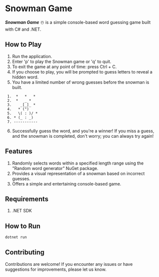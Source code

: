 # Snowman Game

***Snowman Game*** ☃️ is a simple console-based word guessing game built with C# and .NET.

## How to Play

1. Run the application.
2. Enter 'p' to play the Snowman game or 'q' to quit.
3. To exit the game at any point of time: press Ctrl + C.
4. If you choose to play, you will be prompted to guess letters to reveal a hidden word.
5. You have a limited number of wrong guesses before the snowman is built.
 ```plaintext
  1.  *   *   *  
  2.  *   _ *
  3.    _[_]_ * 
  4.   * (")    
  5.   \( : )/ *
  6. * (_ : _)  
  7. -----------
```
6. Successfully guess the word, and you're a winner! If you miss a guess, and the snowman is completed, don't worry; you can always try again!

## Features
1. Randomly selects words within a specified length range using the "Random word generator" NuGet package.
2. Provides a visual representation of a snowman based on incorrect guesses.
3. Offers a simple and entertaining console-based game.

## Requirements
1. .NET SDK

## How to Run
```bash
dotnet run
```


## Contributing
Contributions are welcome! If you encounter any issues or have suggestions for improvements, please let us know. 

